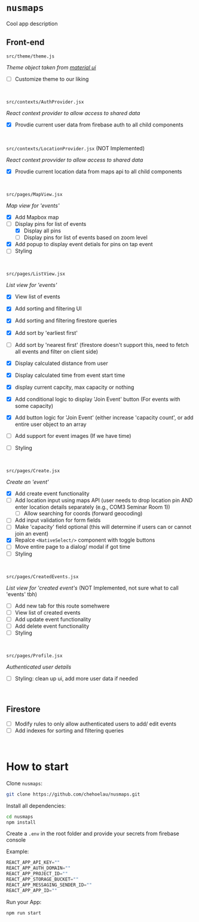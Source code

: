 # `nusmaps`
Cool app description

## Front-end

`src/theme/theme.js`

_Theme object taken from [material ui](https://mui.com/material-ui/customization/default-theme/#main-content)_
- [ ] Customize theme to our liking

<br/>

`src/contexts/AuthProvider.jsx`

_React context provider to allow access to shared data_
- [x] Provdie current user data from firebase auth to all child components

<br/>

`src/contexts/LocationProvider.jsx` (NOT Implemented)

_React context provvider to allow access to shared data_
- [x] Provdie current location data from maps api to all child components

<br/>

`src/pages/MapView.jsx`

_Map view for 'events'_
- [x] Add Mapbox map
- [ ] Display pins for list of events
  - [x] Display all pins
  - [ ] Display pins for list of events based on zoom level
- [x] Add popup to display event detials for pins on tap event
- [ ] Styling

<br/>

`src/pages/ListView.jsx`

 _List view for 'events'_
- [x] View list of events
- [x] Add sorting and filtering UI
- [x] Add sorting and filtering firestore queries
- [x] Add sort by 'earliest first'
- [ ] Add sort by 'nearest first' (firestore doesn't support this, need to fetch all events and filter on client side)
- [x] Display calculated distance from user
- [x] Display calculated time from event start time
- [X] display current capcity, max capacity or nothing
- [X] Add conditional logic to display 'Join Event' button (For events with some capacity)
- [X] Add button logic for 'Join Event' (either increase 'capacity count', or add entire user object to an array
- [ ] Add support for event images (If we have time)
- [ ] Styling


<br/>

`src/pages/Create.jsx`

_Create an 'event'_
- [x] Add create event functionality
- [ ] Add location input using maps API (user needs to drop location pin AND enter location details separately (e.g., COM3 Seminar Room 1))
  - [ ] Allow searching for coords (forward geocoding)
- [ ] Add input validation for form fields
- [ ] Make 'capacity' field optional (this will determine if users can or cannot join an event)
- [x] Repalce `<NativeSelect/>` component with toggle buttons
- [ ] Move entire page to a dialog/ modal if got time
- [ ] Styling

<br/>

`src/pages/CreatedEvents.jsx`

_List view for 'created event's_ (NOT Implemented, not sure what to call 'events' tbh)
- [ ] Add new tab for this route somehwere
- [ ] View list of created events
- [ ] Add update event functionality
- [ ] Add delete event functionality
- [ ] Styling

<br/>

`src/pages/Profile.jsx`

_Authenticated user details_
- [ ] Styling: clean up ui, add more user data if needed

<br/>

## Firestore
- [ ] Modify rules to only allow authenticated users to add/ edit events
- [ ] Add indexes for sorting and filtering queries

<br/>

# How to start

Clone `nusmaps`:

```sh
git clone https://github.com/chehoelau/nusmaps.git
```

Install all dependencies:

```sh
cd nusmaps
npm install
```

Create a `.env` in the root folder and provide your secrets from firebase console

Example:

```jsx
REACT_APP_API_KEY=""
REACT_APP_AUTH_DOMAIN=""
REACT_APP_PROJECT_ID=""
REACT_APP_STORAGE_BUCKET=""
REACT_APP_MESSAGING_SENDER_ID=""
REACT_APP_APP_ID=""
```

Run your App:

```sh
npm run start
```

